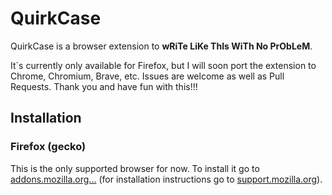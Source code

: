 # QuirkCase
QuirkCase is a browser extension to **wRiTe LiKe ThIs WiTh No PrObLeM**.

It´s currently only available for Firefox, but I will soon port the extension to Chrome, Chromium, Brave, etc. Issues are welcome as well as Pull Requests. Thank you and have fun with this!!!

## Installation

### Firefox (gecko)

This is the only supported browser for now. To install it go to [addons.mozilla.org...](https://addons.mozilla.org/firefox/addon/quirkcase/) (for installation instructions go to [support.mozilla.org](https://support.mozilla.org/kb/find-and-install-add-ons-add-features-to-firefox)).
